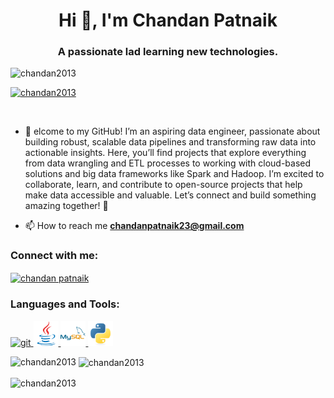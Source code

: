 <h1 align="center">Hi 👋, I'm Chandan Patnaik</h1>
<h3 align="center">A passionate lad learning new technologies.</h3>

<p align="left"> <img src="https://komarev.com/ghpvc/?username=chandan2013&label=Profile%20views&color=0e75b6&style=flat" alt="chandan2013" /> </p>

<p align="left"> <a href="https://github.com/ryo-ma/github-profile-trophy"><img src="https://github-profile-trophy.vercel.app/?username=chandan2013" alt="chandan2013" /></a> </p>

<p align="left"> <a href="https://twitter.com/" target="blank"><img src="https://img.shields.io/twitter/follow/?logo=twitter&style=for-the-badge" alt="" /></a> </p>

- 🌱 elcome to my GitHub! I’m an aspiring data engineer, passionate about building robust, scalable data pipelines and transforming raw data into actionable insights. Here, you’ll find projects that explore everything from data wrangling and ETL processes to working with cloud-based solutions and big data frameworks like Spark and Hadoop. I’m excited to collaborate, learn, and contribute to open-source projects that help make data accessible and valuable. Let’s connect and build something amazing together! 🚀

- 📫 How to reach me **chandanpatnaik23@gmail.com**

<h3 align="left">Connect with me:</h3>
<p align="left">
<a href="www.linkedin.com/in/chandan-patnaik-10698424a" target="blank"><img align="center" src="https://raw.githubusercontent.com/rahuldkjain/github-profile-readme-generator/master/src/images/icons/Social/linked-in-alt.svg" alt="chandan patnaik" height="30" width="40" /></a>
</p>

<h3 align="left">Languages and Tools:</h3>
<p align="left"> <a href="https://git-scm.com/" target="_blank" rel="noreferrer"> <img src="https://www.vectorlogo.zone/logos/git-scm/git-scm-icon.svg" alt="git" width="40" height="40"/> </a> <a href="https://www.java.com" target="_blank" rel="noreferrer"> <img src="https://raw.githubusercontent.com/devicons/devicon/master/icons/java/java-original.svg" alt="java" width="40" height="40"/> </a> <a href="https://www.mysql.com/" target="_blank" rel="noreferrer"> <img src="https://raw.githubusercontent.com/devicons/devicon/master/icons/mysql/mysql-original-wordmark.svg" alt="mysql" width="40" height="40"/> </a> <a href="https://www.python.org" target="_blank" rel="noreferrer"> <img src="https://raw.githubusercontent.com/devicons/devicon/master/icons/python/python-original.svg" alt="python" width="40" height="40"/> </a> </p>

<p><img align="left" src="https://github-readme-stats.vercel.app/api/top-langs?username=chandan2013&show_icons=true&locale=en&layout=compact" alt="chandan2013" /></p>

<p>&nbsp;<img align="center" src="https://github-readme-stats.vercel.app/api?username=chandan2013&show_icons=true&locale=en" alt="chandan2013" /></p>

<p><img align="center" src="https://github-readme-streak-stats.herokuapp.com/?user=chandan2013&" alt="chandan2013" /></p>
